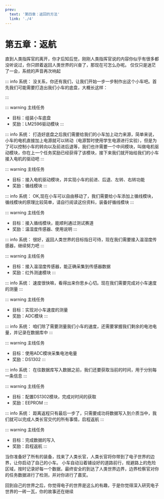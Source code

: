 ```yaml
---
prev:
  text: '第四章：返回的方法'
  link: './4'
---
```

# 第五章：返航
直到人类指挥官的离开，你才后知后觉，刚刚人类指挥官说的内容你似乎有很多都没听说过，你只顾着返回人类世界的兴奋了，那现在可怎么办呢。
仅仅只是迷茫了一会，系统的声音再次响起

::: info 系统：
没关系，你还有我们，让我们开始一步一步制作出这个小车吧。首先我们可能需要打造出我们小车的底盘，大概长这样：

:::

::: warning 主线任务
- 目标：组装小车底盘
- 奖励：LM2596驱动模块
:::

::: info 系统：
打造好底盘之后我们需要给我们的小车加上动力来源，简单来说，小车的电机直接加上电源就可以转动（电源暂时使用学生电源进行实验），但是为了可以控制小车的转向以及前进后退等，我们也许需要一个中间模块，叫做电机驱动模块，你在上一个任务奖励已经获得了该模块，接下来我们就开始给我们的小车接入电机的驱动吧
:::

::: warning 主线任务
- 目标：接入电机驱动模块，并实现小车的前进、后退、左转、右转功能
- 奖励：循线模块
:::

::: info 系统：
OK,现在小车可以自由移动了，我们需要给小车添加上循线模块，循线模块的原理比较简单，请自行阅读这份资料，装备好循线模块
:::

::: warning 主线任务
- 目标：接入循线模块，能顺利通过测试赛道
- 奖励：温湿度传感器、使用说明
:::

::: info 系统：
很好，返回人类世界的目标指日可待，现在我们需要接入温湿度传感器，继续努力吧
:::

::: warning 主线任务
- 目标：接入温湿度传感器，能正确采集到传感器数据
- 奖励：红外测速模块
:::

::: info 系统：
速度很快嘛，看得出来你思乡心切。现在我们需要完成对小车速度的测量
:::

::: warning 主线任务
- 目标：实现对小车速度的测量
- 奖励：ADC模块
:::

::: info 系统：
咱们除了需要测量我们小车的速度，还需要掌握我们剩余的电池电量，并记录在数据库中
:::

::: warning 主线任务
- 目标：使用ADC模块采集电池电量
- 奖励：DS1302
:::

::: info 系统：
在往数据库写入数据之前，我们还要获取当前的时间，用于分别每一条信息
:::

::: warning 主线任务
- 目标：配置DS1302模块，完成对时间的获取
- 奖励：EEPROM
:::

::: info 系统：
距离返程只有最后一步了，只需要成功将数据写入到介质当中，我们就可以完成人类长官交代的所有事情，启程返航
:::

::: warning 主线任务
- 目标：完成数据的写入
- 奖励：启程返航
:::

当你准备好了所有的装备，找来了人类长官，人类长官将你带到了电子世界的边界，让你启动了自己的小车。
小车自动沿着铺设好的道路前行，规避路上的危险区域，按时记录好每一个数据，最终安全的到达了人类世界边界，边界检察官对你的任务数据进行了检测，并对你进行了嘉奖。

回到自己的世界之后，你觉得电子的世界是这么的有趣，于是你觉得深入研究电子世界的一砖一瓦，你的故事还在继续